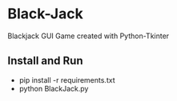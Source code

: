 # Black-Jack
Blackjack GUI Game created with Python-Tkinter

## Install and Run
* pip install -r requirements.txt
* python BlackJack.py
